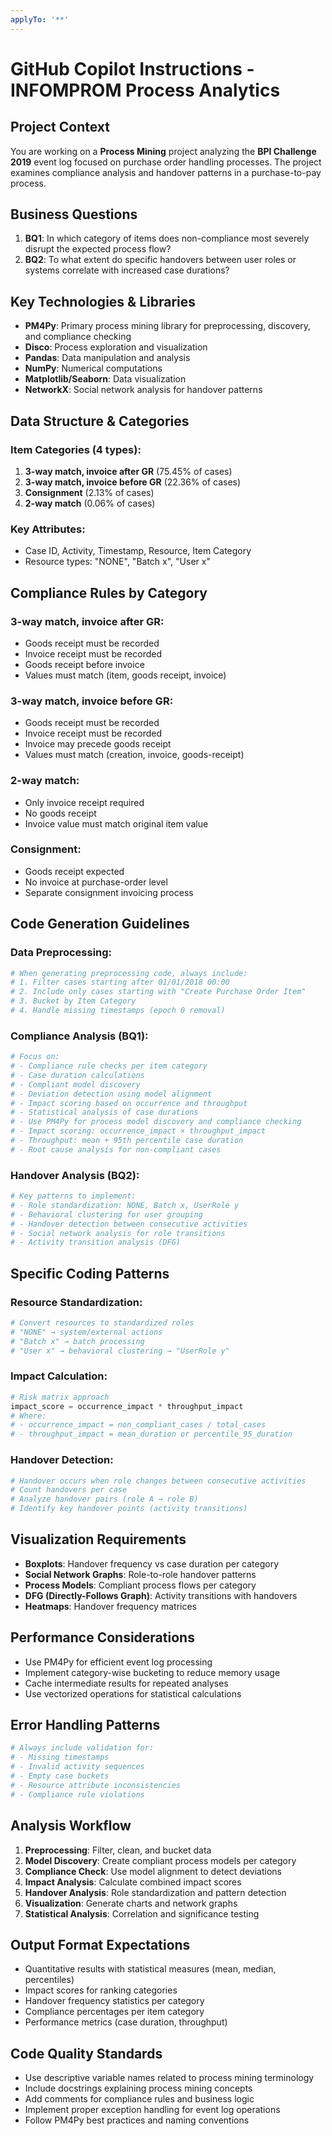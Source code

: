 ```yaml
---
applyTo: '**'
---
```

# GitHub Copilot Instructions - INFOMPROM Process Analytics

## Project Context
You are working on a **Process Mining** project analyzing the **BPI Challenge 2019** event log focused on purchase order handling processes. The project examines compliance analysis and handover patterns in a purchase-to-pay process.

## Business Questions
1. **BQ1**: In which category of items does non-compliance most severely disrupt the expected process flow?
2. **BQ2**: To what extent do specific handovers between user roles or systems correlate with increased case durations?

## Key Technologies & Libraries
- **PM4Py**: Primary process mining library for preprocessing, discovery, and compliance checking
- **Disco**: Process exploration and visualization
- **Pandas**: Data manipulation and analysis
- **NumPy**: Numerical computations
- **Matplotlib/Seaborn**: Data visualization
- **NetworkX**: Social network analysis for handover patterns

## Data Structure & Categories
### Item Categories (4 types):
1. **3-way match, invoice after GR** (75.45% of cases)
2. **3-way match, invoice before GR** (22.36% of cases)
3. **Consignment** (2.13% of cases)
4. **2-way match** (0.06% of cases)

### Key Attributes:
- Case ID, Activity, Timestamp, Resource, Item Category
- Resource types: "NONE", "Batch x", "User x"

## Compliance Rules by Category

### 3-way match, invoice after GR:
- Goods receipt must be recorded
- Invoice receipt must be recorded
- Goods receipt before invoice
- Values must match (item, goods receipt, invoice)

### 3-way match, invoice before GR:
- Goods receipt must be recorded
- Invoice receipt must be recorded
- Invoice may precede goods receipt
- Values must match (creation, invoice, goods-receipt)

### 2-way match:
- Only invoice receipt required
- No goods receipt
- Invoice value must match original item value

### Consignment:
- Goods receipt expected
- No invoice at purchase-order level
- Separate consignment invoicing process

## Code Generation Guidelines

### Data Preprocessing:
```python
# When generating preprocessing code, always include:
# 1. Filter cases starting after 01/01/2018 00:00
# 2. Include only cases starting with "Create Purchase Order Item"
# 3. Bucket by Item Category
# 4. Handle missing timestamps (epoch 0 removal)
```

### Compliance Analysis (BQ1):
```python
# Focus on:
# - Compliance rule checks per item category
# - Case duration calculations
# - Compliant model discovery
# - Deviation detection using model alignment
# - Impact scoring based on occurrence and throughput
# - Statistical analysis of case durations
# - Use PM4Py for process model discovery and compliance checking
# - Impact scoring: occurrence_impact × throughput_impact
# - Throughput: mean + 95th percentile case duration
# - Root cause analysis for non-compliant cases
```

### Handover Analysis (BQ2):
```python
# Key patterns to implement:
# - Role standardization: NONE, Batch x, UserRole y
# - Behavioral clustering for user grouping
# - Handover detection between consecutive activities
# - Social network analysis for role transitions
# - Activity transition analysis (DFG)
```

## Specific Coding Patterns

### Resource Standardization:
```python
# Convert resources to standardized roles
# "NONE" → system/external actions
# "Batch x" → batch processing
# "User x" → behavioral clustering → "UserRole y"
```

### Impact Calculation:
```python
# Risk matrix approach
impact_score = occurrence_impact * throughput_impact
# Where:
# - occurrence_impact = non_compliant_cases / total_cases
# - throughput_impact = mean_duration or percentile_95_duration
```

### Handover Detection:
```python
# Handover occurs when role changes between consecutive activities
# Count handovers per case
# Analyze handover pairs (role A → role B)
# Identify key handover points (activity transitions)
```

## Visualization Requirements
- **Boxplots**: Handover frequency vs case duration per category
- **Social Network Graphs**: Role-to-role handover patterns
- **Process Models**: Compliant process flows per category
- **DFG (Directly-Follows Graph)**: Activity transitions with handovers
- **Heatmaps**: Handover frequency matrices

## Performance Considerations
- Use PM4Py for efficient event log processing
- Implement category-wise bucketing to reduce memory usage
- Cache intermediate results for repeated analyses
- Use vectorized operations for statistical calculations

## Error Handling Patterns
```python
# Always include validation for:
# - Missing timestamps
# - Invalid activity sequences
# - Empty case buckets
# - Resource attribute inconsistencies
# - Compliance rule violations
```

## Analysis Workflow
1. **Preprocessing**: Filter, clean, and bucket data
2. **Model Discovery**: Create compliant process models per category
3. **Compliance Check**: Use model alignment to detect deviations
4. **Impact Analysis**: Calculate combined impact scores
5. **Handover Analysis**: Role standardization and pattern detection
6. **Visualization**: Generate charts and network graphs
7. **Statistical Analysis**: Correlation and significance testing

## Output Format Expectations
- Quantitative results with statistical measures (mean, median, percentiles)
- Impact scores for ranking categories
- Handover frequency statistics per category
- Compliance percentages per item category
- Performance metrics (case duration, throughput)

## Code Quality Standards
- Use descriptive variable names related to process mining terminology
- Include docstrings explaining process mining concepts
- Add comments for compliance rules and business logic
- Implement proper exception handling for event log operations
- Follow PM4Py best practices and naming conventions